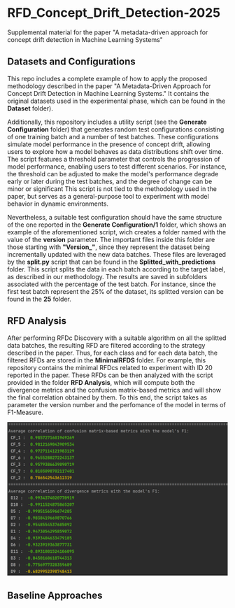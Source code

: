 # RFD_Concept_Drift_Detection-2025
Supplemental material for the paper "A metadata-driven approach for concept drift detection in Machine Learning Systems"

## Datasets and Configurations

This repo includes a complete example of how to apply the proposed methodology described in the paper "A Metadata-Driven Approach for Concept Drift Detection in Machine Learning Systems."
It contains the original datasets used in the experimental phase, which can be found in the **Dataset** folder). 

Additionally, this repository includes a utility script (see the **Generate Configuration** folder) that generates random test configurations consisting of one training batch and a number of test batches. 
These configurations simulate model performance in the presence of concept drift, allowing users to explore how a model behaves as data distributions shift over time. 
The script features a threshold parameter that controls the progression of model performance, enabling users to test different scenarios. 
For instance, the threshold can be adjusted to make the model's performance degrade early or later during the test batches, and the degree of change can be minor or significant
This script is not tied to the methodology used in the paper, but serves as a general-purpose tool to experiment with model behavior in dynamic environments. 

Nevertheless, a suitable test configuration should have the same structure of the one reported
in the **Generate Configuration/1** folder, which shows an example of the aforementioned script, wich creates a folder named with the value of the **version** parameter. 
The important files inside this folder are those starting with **"Version_"**, since they represent the dataset being incrementally updated with the new data batches. These files are leveraged by the **split.py** script that can be found in the **Splitted_with_predictions** folder. This script splits the data in each batch according to the target label, as described in our methodology.
The results are saved in subfolders associated with the percentage of the test batch. For instance, since the first test batch represent the 25% of the dataset, its splitted version can be found in the **25** folder. 

## RFD Analysis
After performing RFDc Discovery with a suitable algorithm on all the splitted data batches, the resulting RFD are filtered according to the strategy described in the paper. Thus, for each class and for each data batch, the filtered RFDs are stored in the
**MinimalRFDS** folder. For example, this repository contains the minimal RFDcs related to experiment with ID 20 reported in the paper. These RFDs can be then analyzed with the script provided in the folder **RFD Analysis**, which will compute both the divergence metrics and the confusion matrix-based metrics and will show the final correlation obtained by them. To this end, the script takes as parameter the version number and the perfomance of the model in terms of F1-Measure. 
  

![alt text](https://github.com/Roby46/RFD_Concept_Drift_Detection_2025/blob/main/Images/Correlations.png?raw=true)

## Baseline Approaches
